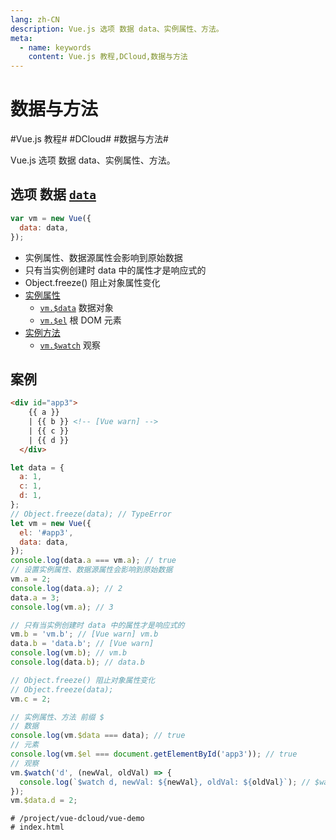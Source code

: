 ```yaml
---
lang: zh-CN
description: Vue.js 选项 数据 data、实例属性、方法。
meta:
  - name: keywords
    content: Vue.js 教程,DCloud,数据与方法
---
```


# 数据与方法

\#Vue.js 教程#
\#DCloud#
\#数据与方法#

Vue.js 选项 数据 data、实例属性、方法。

## 选项 数据 [`data`](https://cn.vuejs.org/v2/api/#data)

```js
var vm = new Vue({
  data: data,
});
```

* 实例属性、数据源属性会影响到原始数据
* 只有当实例创建时 data 中的属性才是响应式的
* Object.freeze() 阻止对象属性变化
* [实例属性](https://cn.vuejs.org/v2/api/#%E5%AE%9E%E4%BE%8B%E5%B1%9E%E6%80%A7)
  * [`vm.$data`](https://cn.vuejs.org/v2/api/#vm-data) 数据对象
  * [`vm.$el`](https://cn.vuejs.org/v2/api/#vm-el) 根 DOM 元素
* [实例方法](https://cn.vuejs.org/v2/api/#%E5%AE%9E%E4%BE%8B%E6%96%B9%E6%B3%95-%E6%95%B0%E6%8D%AE)
  * [`vm.$watch`](https://cn.vuejs.org/v2/api/#vm-watch) 观察

## 案例

```html
<div id="app3">
    {{ a }} 
    | {{ b }} <!-- [Vue warn] -->
    | {{ c }} 
    | {{ d }}
  </div>
```

```js
let data = { 
  a: 1,
  c: 1,
  d: 1,
};
// Object.freeze(data); // TypeError
let vm = new Vue({
  el: '#app3',
  data: data,
});
console.log(data.a === vm.a); // true
// 设置实例属性、数据源属性会影响到原始数据
vm.a = 2;
console.log(data.a); // 2
data.a = 3;
console.log(vm.a); // 3

// 只有当实例创建时 data 中的属性才是响应式的
vm.b = 'vm.b'; // [Vue warn] vm.b
data.b = 'data.b'; // [Vue warn]
console.log(vm.b); // vm.b
console.log(data.b); // data.b

// Object.freeze() 阻止对象属性变化
// Object.freeze(data);
vm.c = 2;

// 实例属性、方法 前缀 $
// 数据
console.log(vm.$data === data); // true
// 元素
console.log(vm.$el === document.getElementById('app3')); // true
// 观察
vm.$watch('d', (newVal, oldVal) => {
  console.log(`$watch d, newVal: ${newVal}, oldVal: ${oldVal}`); // $watch d, newVal: 2, oldVal: 1
});
vm.$data.d = 2;
```

```shell
# /project/vue-dcloud/vue-demo
# index.html
```